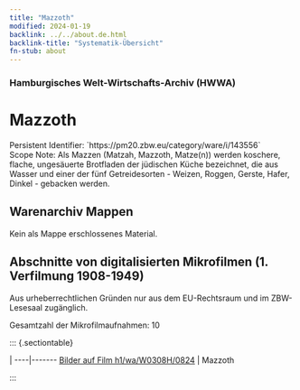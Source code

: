 ```yaml
---
title: "Mazzoth"
modified: 2024-01-19
backlink: ../../about.de.html
backlink-title: "Systematik-Übersicht"
fn-stub: about
---
```


### Hamburgisches Welt-Wirtschafts-Archiv (HWWA)

# Mazzoth

<div class="hint">Persistent Identifier: `https://pm20.zbw.eu/category/ware/i/143556`</div>

<div class="hint">
Scope Note: Als Mazzen (Matzah, Mazzoth, Matze(n)) werden koschere, flache, ungesäuerte Brotfladen der jüdischen Küche bezeichnet, die aus Wasser und einer der fünf Getreidesorten - Weizen, Roggen, Gerste, Hafer, Dinkel - gebacken werden.
</div>





## Warenarchiv Mappen





Kein als Mappe erschlossenes Material.



<a id="filmsections" />

## Abschnitte von digitalisierten Mikrofilmen (1. Verfilmung 1908-1949)

<p>Aus urheberrechtlichen Gründen nur aus dem EU-Rechtsraum und im ZBW-Lesesaal zugänglich.</p>


<p>Gesamtzahl der Mikrofilmaufnahmen: 10</p>





::: {.sectiontable}

 | 
----|-------
<a class="btn" href="https://pm20.zbw.eu/film/h1/wa/W0308H/0824" rel="nofollow">Bilder auf Film h1/wa/W0308H/0824</a> | Mazzoth


:::
















